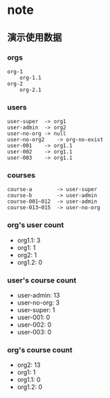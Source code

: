 # note

## 演示使用数据

### orgs

	org-1
		org-1.1
	org-2
		org-2.1

### users

	user-super	-> org1
	user-admin	-> org2
	user-no-org	-> null
	user-no-org2	-> org-no-exist
	user-001	-> org1.1
	user-002	-> org1.1
	user-003	-> org1.1


### courses

	course-a		-> user-super
	course-b		-> user-admin
	course-001~012	-> user-admin
	course-013~015	-> user-no-org


### org's user count

- org1.1:	3
- org1:		1
- org2:		1
- org1.2:	0

### user's course count

- user-admin:	13
- user-no-org:	3
- user-super:	1
- user-001:	0
- user-002:	0
- user-003:	0

### org's course count

- org2:		13
- org1:		1
- org1.1:	0
- org1.2:	0